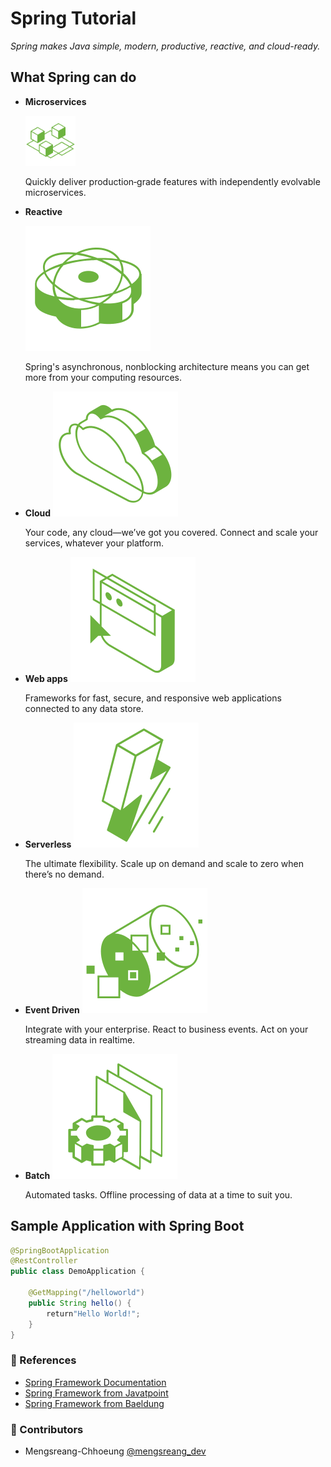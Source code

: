 # Spring Tutorial

_Spring makes Java simple, modern, productive, reactive, and cloud-ready._

## What Spring can do

- **Microservices**

  <img src="./doc-images/microservices.svg" alt="Microservice" width="80">

  Quickly deliver production‑grade features with independently evolvable microservices.

- **Reactive**

  <img src="./doc-images/reactive.svg" alt="Reactive">

  Spring's asynchronous, nonblocking architecture means you can get more from your computing resources.

- **Cloud**
  <img src="./doc-images/cloud.svg" alt="Cloud">

  Your code, any cloud—we’ve got you covered. Connect and scale your services, whatever your platform.

- **Web apps**
  <img src="./doc-images/web-apps.svg" alt="Web apps">

  Frameworks for fast, secure, and responsive web applications connected to any data store.

- **Serverless**
  <img src="./doc-images/serverless.svg" alt="Serverless">

  The ultimate flexibility. Scale up on demand and scale to zero when there’s no demand.

- **Event Driven**
  <img src="./doc-images/event-driven.svg" alt="Event Driven">

  Integrate with your enterprise. React to business events. Act on your streaming data in realtime.

- **Batch**
  <img src="./doc-images/batch.svg" alt="Batch">

  Automated tasks. Offline processing of data at a time to suit you.

## Sample Application with Spring Boot

```java
@SpringBootApplication
@RestController
public class DemoApplication {

    @GetMapping("/helloworld")
    public String hello() {
        return"Hello World!";
    }
}
```

### 📜 References

- [Spring Framework Documentation](https://docs.spring.io/spring-framework/docs/current/reference/html)
- [Spring Framework from Javatpoint](https://www.javatpoint.com/spring-tutorial)
- [Spring Framework from Baeldung](https://baeldung.com/spring-tutorial)

### 🤝 Contributors

- Mengsreang-Chhoeung [@mengsreang_dev](https://twitter.com/mengsreang_dev)

